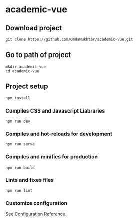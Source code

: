 # academic-vue

## Download project
```
git clone https://github.com/OmdaMukhtar/academic-vue.git
```
## Go to path of project 
```
mkdir academic-vue
cd academic-vue
```
## Project setup
```
npm install
```

### Compiles CSS and Javascript Liabraries
```
npm run dev
```

### Compiles and hot-reloads for development
```
npm run serve
```

### Compiles and minifies for production
```
npm run build
```

### Lints and fixes files
```
npm run lint
```

### Customize configuration
See [Configuration Reference](https://cli.vuejs.org/config/).
